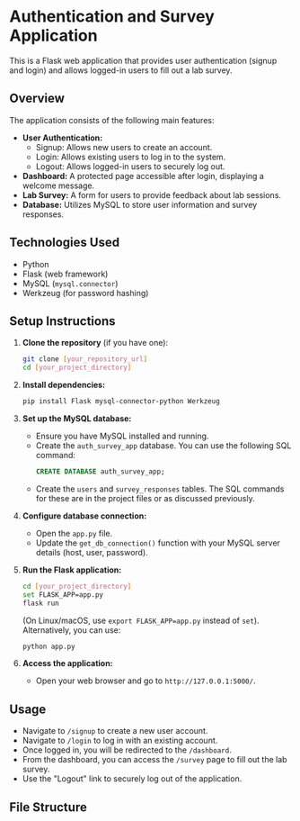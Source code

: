 # Authentication and Survey Application

This is a Flask web application that provides user authentication (signup and login) and allows logged-in users to fill out a lab survey.

## Overview

The application consists of the following main features:

* **User Authentication:**
    * Signup: Allows new users to create an account.
    * Login: Allows existing users to log in to the system.
    * Logout: Allows logged-in users to securely log out.
* **Dashboard:** A protected page accessible after login, displaying a welcome message.
* **Lab Survey:** A form for users to provide feedback about lab sessions.
* **Database:** Utilizes MySQL to store user information and survey responses.

## Technologies Used

* Python
* Flask (web framework)
* MySQL (`mysql.connector`)
* Werkzeug (for password hashing)

## Setup Instructions

1.  **Clone the repository** (if you have one):
    ```bash
    git clone [your_repository_url]
    cd [your_project_directory]
    ```

2.  **Install dependencies:**
    ```bash
    pip install Flask mysql-connector-python Werkzeug
    ```

3.  **Set up the MySQL database:**
    * Ensure you have MySQL installed and running.
    * Create the `auth_survey_app` database. You can use the following SQL command:
        ```sql
        CREATE DATABASE auth_survey_app;
        ```
    * Create the `users` and `survey_responses` tables. The SQL commands for these are in the project files or as discussed previously.

4.  **Configure database connection:**
    * Open the `app.py` file.
    * Update the `get_db_connection()` function with your MySQL server details (host, user, password).

5.  **Run the Flask application:**
    ```bash
    cd [your_project_directory]
    set FLASK_APP=app.py
    flask run
    ```
    (On Linux/macOS, use `export FLASK_APP=app.py` instead of `set`).
    Alternatively, you can use:
    ```bash
    python app.py
    ```

6.  **Access the application:**
    * Open your web browser and go to `http://127.0.0.1:5000/`.

## Usage

* Navigate to `/signup` to create a new user account.
* Navigate to `/login` to log in with an existing account.
* Once logged in, you will be redirected to the `/dashboard`.
* From the dashboard, you can access the `/survey` page to fill out the lab survey.
* Use the "Logout" link to securely log out of the application.

## File Structure